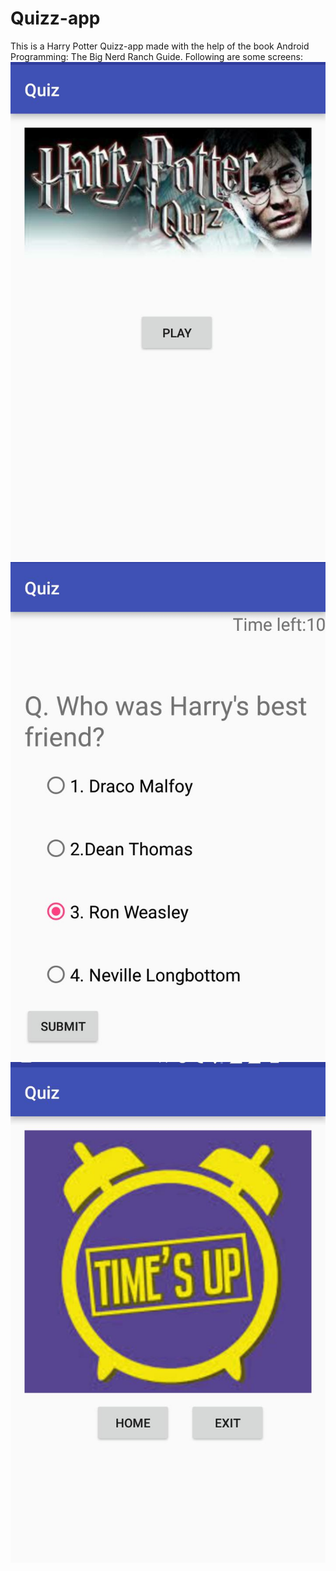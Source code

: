 # Quizz-app
This is a Harry Potter Quizz-app made with the help of the book Android Programming: The Big Nerd Ranch Guide.
Following are some screens:
![Start Screen](https://github.com/coderquill/Quizz-app/blob/master/images/first%20Screen.jpeg)
![During Quizz](https://github.com/coderquill/Quizz-app/blob/master/images/Quizz%20Screen.jpeg)
![End Screen](https://github.com/coderquill/Quizz-app/blob/master/Quizz%20End.jpeg)


